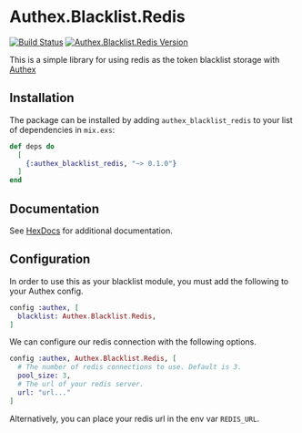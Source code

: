 # Authex.Blacklist.Redis

[![Build Status](https://travis-ci.org/nsweeting/authex_blacklist_redis.svg?branch=master)](https://travis-ci.org/nsweeting/authex_blacklist_redis)
[![Authex.Blacklist.Redis Version](https://img.shields.io/hexpm/v/authex_blacklist_redis.svg)](https://hex.pm/packages/authex_blacklist_redis)

This is a simple library for using redis as the token blacklist storage with [Authex](https://github.com/nsweeting/authex)

## Installation

The package can be installed by adding `authex_blacklist_redis` to your list of dependencies in `mix.exs`:

```elixir
def deps do
  [
    {:authex_blacklist_redis, "~> 0.1.0"}
  ]
end
```

## Documentation

See [HexDocs](https://hexdocs.pm/authex_blacklist_redis) for additional documentation.

## Configuration

In order to use this as your blacklist module, you must add the following to your Authex config.

```elixir
config :authex, [
  blacklist: Authex.Blacklist.Redis,
]
```

We can configure our redis connection with the following options.

```elixir
config :authex, Authex.Blacklist.Redis, [
  # The number of redis connections to use. Default is 3.
  pool_size: 3,
  # The url of your redis server.
  url: "url..."
]
```

Alternatively, you can place your redis url in the env var `REDIS_URL`.
